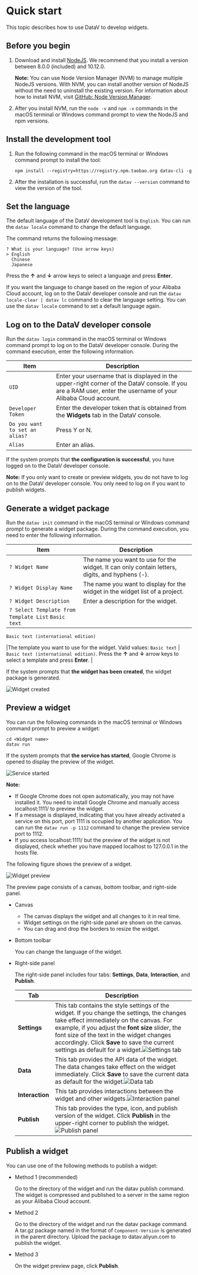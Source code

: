 # Quick start

This topic describes how to use DataV to develop widgets.

## Before you begin

1.  Download and install [NodeJS](https://nodejs.org). We recommend that you install a version between 8.0.0 \(included\) and 10.12.0.

    **Note:** You can use Node Version Manager \(NVM\) to manage multiple NodeJS versions. With NVM, you can install another version of NodeJS without the need to uninstall the existing version. For information about how to install NVM, visit [GitHub: Node Version Manager](https://github.com/creationix/nvm).

2.  After you install NVM, run the `node -v` and `npm -v` commands in the macOS terminal or Windows command prompt to view the NodeJS and npm versions.

## Install the development tool

1.  Run the following command in the macOS terminal or Windows command prompt to install the tool:

    ```
    npm install --registry=https://registry.npm.taobao.org datav-cli -g
    ```

2.  After the installation is successful, run the `datav --version` command to view the version of the tool.

## Set the language

The default language of the DataV development tool is `English`. You can run the `datav locale` command to change the default language.

The command returns the following message:

```
? What is your language? (Use arrow keys)
> English
  Chinese
  Japanese
```

Press the **↑** and **↓** arrow keys to select a language and press **Enter**.

If you want the language to change based on the region of your Alibaba Cloud account, log on to the DataV developer console and run the `datav locale-clear | datav lc` command to clear the language setting. You can use the `datav locale` command to set a default language again.

## Log on to the DataV developer console

Run the `datav login` command in the macOS terminal or Windows command prompt to log on to the DataV developer console. During the command execution, enter the following information.

|Item|Description|
|----|-----------|
|`UID`|Enter your username that is displayed in the upper-right corner of the DataV console. If you are a RAM user, enter the username of your Alibaba Cloud account.|
|`Developer Token`|Enter the developer token that is obtained from the **Widgets** tab in the DataV console.|
|`Do you want to set an alias?`|Press Y or N.|
|`Alias`|Enter an alias.|

If the system prompts that **the configuration is successful**, you have logged on to the DataV developer console.

**Note:** If you only want to create or preview widgets, you do not have to log on to the DataV developer console. You only need to log on if you want to publish widgets.

## Generate a widget package

Run the `datav init` command in the macOS terminal or Windows command prompt to generate a widget package. During the command execution, you need to enter the following information.

|Item|Description|
|----|-----------|
|`? Widget Name`|The name you want to use for the widget. It can only contain letters, digits, and hyphens \(-\).|
|`? Widget Display Name`|The name you want to display for the widget in the widget list of a project.|
|`? Widget Description`|Enter a description for the widget.|
|`? Select Template from Template List` `Basic text`

 `Basic text (international edition)`

|The template you want to use for the widget. Valid values: `Basic text` \| `Basic text (international edition)`. Press the **↑** and **↓** arrow keys to select a template and press **Enter**. |

If the system prompts that **the widget has been created**, the widget package is generated.

![Widget created](https://static-aliyun-doc.oss-accelerate.aliyuncs.com/assets/img/en-US/9618557851/p33821.png)

## Preview a widget

You can run the following commands in the macOS terminal or Windows command prompt to preview a widget:

```
cd <Widget name>
datav run
```

If the system prompts that **the service has started**, Google Chrome is opened to display the preview of the widget.

![Service started](https://static-aliyun-doc.oss-accelerate.aliyuncs.com/assets/img/en-US/9618557851/p33822.png)

**Note:**

-   If Google Chrome does not open automatically, you may not have installed it. You need to install Google Chrome and manually access localhost:1111/ to preview the widget.
-   If a message is displayed, indicating that you have already activated a service on this port, port 1111 is occupied by another application. You can run the `datav run -p 1112` command to change the preview service port to 1112.
-   If you access localhost:1111/ but the preview of the widget is not displayed, check whether you have mapped localhost to 127.0.0.1 in the hosts file.

The following figure shows the preview of a widget.

![Widget preview](https://static-aliyun-doc.oss-accelerate.aliyuncs.com/assets/img/en-US/9618557851/p33823.png)

The preview page consists of a canvas, bottom toolbar, and right-side panel.

-   Canvas
    -   The canvas displays the widget and all changes to it in real time.
    -   Widget settings on the right-side panel are shown on the canvas.
    -   You can drag and drop the borders to resize the widget.
-   Bottom toolbar

    You can change the language of the widget.

-   Right-side panel

    The right-side panel includes four tabs: **Settings**, **Data**, **Interaction**, and **Publish**.

    |Tab|Description|
    |---|-----------|
    |**Settings**|This tab contains the style settings of the widget. If you change the settings, the changes take effect immediately on the canvas. For example, if you adjust the **font size** slider, the font size of the text in the widget changes accordingly. Click **Save** to save the current settings as default for a widget.![Settings tab](https://static-aliyun-doc.oss-accelerate.aliyuncs.com/assets/img/en-US/9618557851/p33824.png) |
    |**Data**|This tab provides the API data of the widget. The data changes take effect on the widget immediately. Click **Save** to save the current data as default for the widget.![Data tab](https://static-aliyun-doc.oss-accelerate.aliyuncs.com/assets/img/en-US/9618557851/p33825.png) |
    |**Interaction**|This tab provides interactions between the widget and other widgets.![Interaction panel](https://static-aliyun-doc.oss-accelerate.aliyuncs.com/assets/img/en-US/9618557851/p33826.png) |
    |**Publish**|This tab provides the type, icon, and publish version of the widget. Click **Publish** in the upper-right corner to publish the widget.![Publish panel](https://static-aliyun-doc.oss-accelerate.aliyuncs.com/assets/img/en-US/0718557851/p33827.png) |


## Publish a widget

You can use one of the following methods to publish a widget:

-   Method 1 \(recommended\)

    Go to the directory of the widget and run the datav publish command. The widget is compressed and published to a server in the same region as your Alibaba Cloud account.

-   Method 2

    Go to the directory of the widget and run the datav package command. A tar.gz package named in the format of `Component-Version` is generated in the parent directory. Upload the package to datav.aliyun.com to publish the widget.

-   Method 3

    On the widget preview page, click **Publish**.


